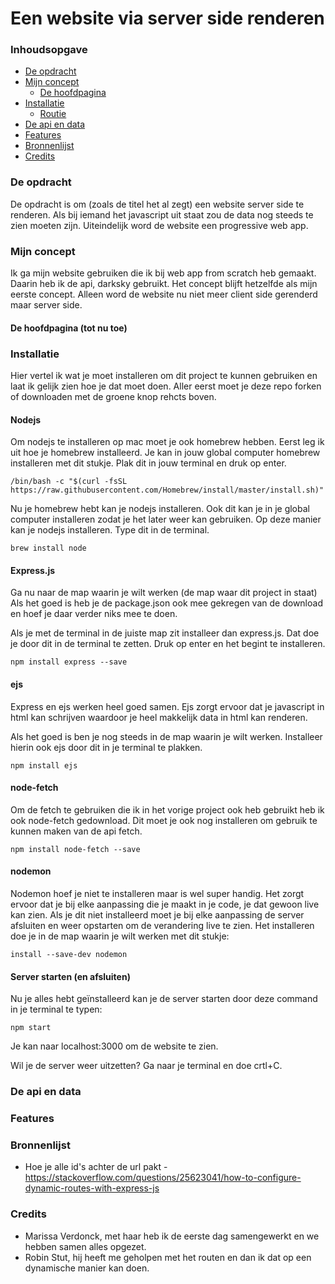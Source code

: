 # Een website via server side renderen

### Inhoudsopgave
* [De opdracht](#De-opdracht)
* [Mijn concept](#Mijn-concept)
   * [De hoofdpagina](#De-hoofdpagina-(tot-nu-toe))
* [Installatie](#Installatie)
   * [Routie](#Routie)
* [De api en data](#De-api-en-data)
* [Features](#Features)
* [Bronnenlijst](#Bronnenlijst)
* [Credits](#Credits)

### De opdracht 
De opdracht is om (zoals de titel het al zegt) een website server side te renderen. Als bij iemand het javascript uit staat zou de data nog steeds te zien moeten zijn. Uiteindelijk word de website een progressive web app. 

### Mijn concept
Ik ga mijn website gebruiken die ik bij web app from scratch heb gemaakt. Daarin heb ik de api, darksky gebruikt. Het concept blijft hetzelfde als mijn eerste concept. Alleen word de website nu niet meer client side gerenderd maar server side. 

#### De hoofdpagina (tot nu toe)

### Installatie
Hier vertel ik wat je moet installeren om dit project te kunnen gebruiken en laat ik gelijk zien hoe je dat moet doen. Aller eerst moet je deze repo forken of downloaden met de groene knop rehcts boven. 

#### Nodejs
Om nodejs te installeren op mac moet je ook homebrew hebben. Eerst leg ik uit hoe je homebrew installeerd. 
Je kan in jouw global computer homebrew installeren met dit stukje. Plak dit in jouw terminal en druk op enter. 
```
/bin/bash -c "$(curl -fsSL https://raw.githubusercontent.com/Homebrew/install/master/install.sh)"
```

Nu je homebrew hebt kan je nodejs installeren. Ook dit kan je in je global computer installeren zodat je het later weer kan gebruiken. 
Op deze manier kan je nodejs installeren. Type dit in de terminal. 
```
brew install node
```

#### Express.js
Ga nu naar de map waarin je wilt werken (de map waar dit project in staat) Als het goed is heb je de package.json ook mee gekregen van de download en hoef je daar verder niks mee te doen. 

Als je met de terminal in de juiste map zit installeer dan express.js. Dat doe je door dit in de terminal te zetten. Druk op enter en het begint te installeren. 
```
npm install express --save
```

#### ejs 
Express en ejs werken heel goed samen. Ejs zorgt ervoor dat je javascript in html kan schrijven waardoor je heel makkelijk data in html kan renderen. 

Als het goed is ben je nog steeds in de map waarin je wilt werken. Installeer hierin ook ejs door dit in je terminal te plakken. 
```
npm install ejs
```

#### node-fetch 
Om de fetch te gebruiken die ik in het vorige project ook heb gebruikt heb ik ook node-fetch gedownload. Dit moet je ook nog installeren om gebruik te kunnen maken van de api fetch. 

```
npm install node-fetch --save
```

#### nodemon
Nodemon hoef je niet te installeren maar is wel super handig. Het zorgt ervoor dat je bij elke aanpassing die je maakt in je code, je dat gewoon live kan zien. Als je dit niet installeerd moet je bij elke aanpassing de server afsluiten en weer opstarten om de verandering live te zien. Het installeren doe je in de map waarin je wilt werken met dit stukje:

```
install --save-dev nodemon
```

#### Server starten (en afsluiten)
Nu je alles hebt geïnstalleerd kan je de server starten door deze command in je terminal te typen:
```
npm start 
```

Je kan naar localhost:3000 om de website te zien. 

Wil je de server weer uitzetten? Ga naar je terminal en doe crtl+C. 

### De api en data

### Features

### Bronnenlijst
- Hoe je alle id's achter de url pakt - https://stackoverflow.com/questions/25623041/how-to-configure-dynamic-routes-with-express-js

### Credits
- Marissa Verdonck, met haar heb ik de eerste dag samengewerkt en we hebben samen alles opgezet. 
- Robin Stut, hij heeft me geholpen met het routen en dan ik dat op een dynamische manier kan doen. 
